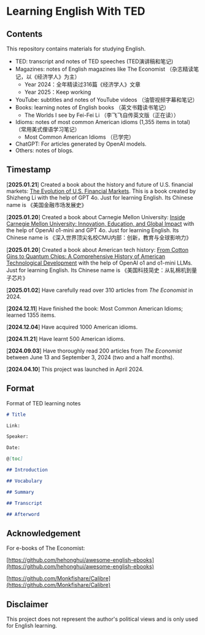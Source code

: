 # Learning English With TED



## Contents



This repository contains materials for studying English.

- TED: transcript and notes of TED speeches (TED演讲稿和笔记)
- Magazines: notes of English magazines like The Economist （杂志精读笔记，以《经济学人》为主）
  - Year 2024：全年精读过316篇《经济学人》文章
  - Year 2025：Keep working
- YouTube: subtitles and notes of YouTube videos （油管视频字幕和笔记）
- Books: learning notes of English books （英文书籍读书笔记）
  - The Worlds I see by Fei-Fei Li （李飞飞自传英文版（正在读））
- Idioms: notes of most common American idioms (1,355 items in total) （常用美式俚语学习笔记）
  - Most Common American Idioms （已学完）
- ChatGPT: For articles generated by OpenAI models.
- Others: notes of blogs.



## Timestamp

[**2025.01.21**] Created a book about the history and future of U.S. financial markets: [The Evolution of U.S. Financial Markets](https://github.com/shizhengLi/Learning-English-With-TED/tree/main/ChatGPT/A_book_of_American_financial_markets).  This is a book created by Shizheng Li with the help of GPT 4o. Just for learning English. Its Chinese name is 《美国金融市场发展史》

[**2025.01.20**] Created a book about Carnegie Mellon University: [Inside Carnegie Mellon University: Innovation, Education, and Global Impact](https://github.com/shizhengLi/Learning-English-With-TED/tree/main/ChatGPT/A_book_of_CMU) with the help of OpenAI o1-mini and GPT 4o. Just for learning English. Its Chinese name is 《深入世界顶尖名校CMU内部：创新，教育与全球影响力》

[**2025.01.20**] Created a book about American tech history: [From Cotton Gins to Quantum Chips: A Comprehensive History of American Technological Development](https://github.com/shizhengLi/Learning-English-With-TED/tree/main/ChatGPT/A_book_of_American_tech) with the help of OpenAI o1 and o1-mini LLMs. Just for learning English. Its Chinese name is 《美国科技简史：从轧棉机到量子芯片》

[**2025.01.02**] Have carefully read over 310 articles from *The Economist* in 2024.

[**2024.12.11**] Have finished the book: Most Common American Idioms; learned 1355 items.

[**2024.12.04**] Have acquired 1000 American idioms.

[**2024.11.21**] Have learnt 500 American idioms.

[**2024.09.03**] Have thoroughly read 200 articles from *The Economist* between June 13 and September 3, 2024 (two and a half months).

[**2024.04.10**] This project was launched in April 2024.



## Format



Format of TED learning notes

```markdown
# Title

Link:

Speaker:  

Date:

@[toc]

## Introduction

## Vocabulary

## Summary

## Transcript

## Afterword
```





## Acknowledgement

For e-books of The Economist:

[https://github.com/hehonghui/awesome-english-ebooks](https://github.com/hehonghui/awesome-english-ebooks)

[https://github.com/Monkfishare/Calibre](https://github.com/Monkfishare/Calibre)

## Disclaimer

This project does not represent the author's political views and is only used for English learning. 

